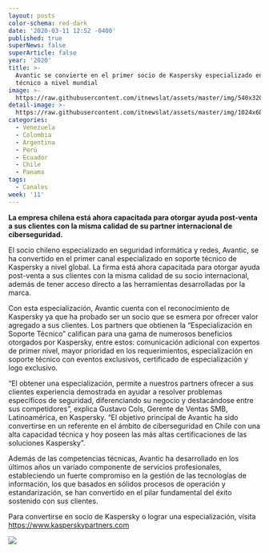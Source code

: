 ```yaml
---
layout: posts
color-schema: red-dark
date: '2020-03-11 12:52 -0400'
published: true
superNews: false
superArticle: false
year: '2020'
title: >-
  Avantic se convierte en el primer socio de Kaspersky especializado en soporte
  técnico a nivel mundial
image: >-
  https://raw.githubusercontent.com/itnewslat/assets/master/img/540x320/Socio-de-Negocios-p.jpg
detail-image: >-
  https://raw.githubusercontent.com/itnewslat/assets/master/img/1024x680/Socio-de-Negocios-g.jpg
categories:
  - Venezuela
  - Colombia
  - Argentina
  - Perú
  - Ecuador
  - Chile
  - Panama
tags:
  - Canales
week: '11'
---
```

**La empresa chilena está ahora capacitada para otorgar ayuda post-venta a sus clientes con la misma calidad de su partner internacional de ciberseguridad.**

El socio chileno especializado en seguridad informática y redes, Avantic, se ha convertido en el primer canal especializado en soporte técnico de Kaspersky a nivel global. La firma está ahora capacitada para otorgar ayuda post-venta a sus clientes con la misma calidad de su socio internacional, además de tener acceso directo a las herramientas desarrolladas por la marca. 

Con esta especialización, Avantic cuenta con el reconocimiento de Kaspersky ya que ha probado ser un socio que se esmera por ofrecer valor agregado a sus clientes. Los partners que obtienen la “Especialización en Soporte Técnico” califican para una gama de numerosos beneficios otorgados por Kaspersky, entre estos: comunicación adicional con expertos de primer nivel, mayor prioridad en los requerimientos, especialización en soporte técnico con eventos exclusivos, certificado de especialización y logo exclusivo.

“El obtener una especialización, permite a nuestros partners ofrecer a sus clientes experiencia demostrada en ayudar a resolver problemas específicos de seguridad, diferenciando su negocio y destacándose entre sus competidores”, explica Gustavo Cols, Gerente de Ventas SMB, Latinoamérica, en Kaspersky. “El objetivo principal de Avantic ha sido convertirse en un referente en el ámbito de ciberseguridad en Chile con una alta capacidad técnica y hoy poseen las más altas certificaciones de las soluciones Kaspersky”. 

Además de las competencias técnicas, Avantic ha desarrollado en los últimos años un variado componente de servicios profesionales, estableciendo un fuerte compromiso en la gestión de las tecnologías de información, los que basados en sólidos procesos de operación y estandarización, se han convertido en el pilar fundamental del éxito sostenido con sus clientes.

Para convertirse en socio de Kaspersky o lograr una especialización, visita https://www.kasperskypartners.com

<img src="https://tracker.metricool.com/c3po.jpg?hash=56f88a41e39ab42c063cc51676587a04"/>